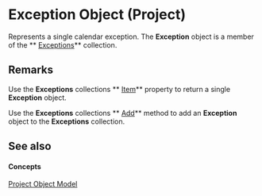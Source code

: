 
# Exception Object (Project)

Represents a single calendar exception. The  **Exception** object is a member of the ** [Exceptions](7248983d-071a-5421-7378-0d98b3c6792e.md)** collection.


## Remarks

Use the  **Exceptions** collections ** [Item](3e579cad-5061-933e-3096-3638c9dc04ca.md)** property to return a single **Exception** object.

Use the  **Exceptions** collections ** [Add](a20cbcdf-d764-de46-d57f-0cc283665129.md)** method to add an **Exception** object to the **Exceptions** collection.


## See also


#### Concepts


 [Project Object Model](900b167b-88ec-ea88-15b7-27bb90c22ac6.md)

